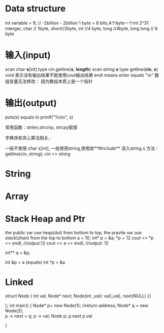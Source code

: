 # Data structure        
int variable = 9; // -2billion - 2billion 1 byte  =  8 bits,4个byte一个int 2^31 interger,
char // 1byte,
short//2byte,
int //4 byte,
long //4byte,
long long // 8 byte

# 输入(input)
scan char **s**[int] type  cin.getline(**s**, **length**)
scan string **s** type getline(**cin**, **s**) 
void 表示没有输出结果不能使用cout输出结果
endl means enter equals "\n" 
数组变量无法修改： 因为数组本质上是一个指针

# 输出(output)
puts(s) equals to printf("%s\n", s)

常用函数：strlen,strcmp, strcpy赋值

字典序和贪心算法相关，

一般不使用 char s[int], 一般使用string,使用库**#include<cstring>**
读入string s 方法： getline(cin, string); cin >> string

# String
# Array
# Stack Heap and Ptr
the  public var use heap(dui) from bottom to top, the pravite var use stack(zhan) from the top to bottom
a = 10;
int* p = &a;
*p = 12
cout << *p << endl; //output:12
cout << a << endl; //output: 12

int** q = &p;

int &p = a (equals) int *p = &a

#  Linked
struct Node
{
    int val;
    Node* next;
    Node(int _val): val(_val), next(NULL) {}

};
int main()
{
    Node* p= new Node(1); //return address;
    Node* q = new Node(2);    
    p -> next = q;
    p -> val;
    Node p;
    p.next
    p.val

}